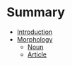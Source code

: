 # Summary

* [Introduction](README.md)
* [Morphology](Morphology/README.md)
    * [Noun](Morphology/Noun.md)
    * [Article](Morphology/Article.md)


